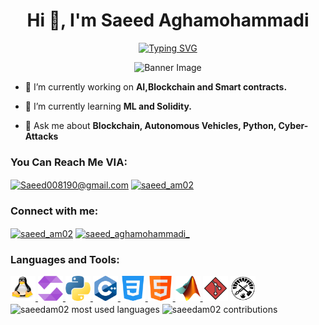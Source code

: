 <h1 align="center">Hi 👋, I'm Saeed Aghamohammadi</h1>
<p align="center"><a href ="https://git.io/typing-svg"><img src="https://readme-typing-svg.demolab.com?font=Fira+Code&pause=1000&width=435&lines=Eager+to+collaborate+with+you+;++++++++++++++AI and Web3+Researcher+;I'm+a+programming+lover;A+Control-Science+Engineer+" alt="Typing SVG" /></a>
<div align="center">
  <img src="Banner2.gif" alt="Banner Image" />
</div>

- 🔭 I’m currently working on **AI,Blockchain and Smart contracts.**

- 🌱 I’m currently learning **ML and Solidity.**

- 💬 Ask me about **Blockchain, Autonomous Vehicles, Python, Cyber-Attacks**

<h3 align="left">You Can Reach Me VIA:</h3>
<p align="left">
<a href="mailto:Saeed008190@gmail.com" target="blank"><img align="center" src="https://upload.wikimedia.org/wikipedia/commons/7/7e/Gmail_icon_%282020%29.svg" alt="Saeed008190@gmail.com" height="35" width="35" /></a>
<a href="https://t.me/saeed_am02" target="blank"><img align="center" src="https://upload.wikimedia.org/wikipedia/commons/8/83/Telegram_2019_Logo.svg" alt="saeed_am02" height="35" width="35" /></a>
</p>

<h3 align="left">Connect with me:</h3>
<p align="left">
<a href="https://twitter.com/saeed_am02" target="blank"><img align="center" src="https://raw.githubusercontent.com/rahuldkjain/github-profile-readme-generator/master/src/images/icons/Social/twitter.svg" alt="saeed_am02" height="30" width="40" /></a>
<a href="https://instagram.com/saeed_aghamohammadi_" target="blank"><img align="center" src="https://raw.githubusercontent.com/rahuldkjain/github-profile-readme-generator/master/src/images/icons/Social/instagram.svg" alt="saeed_aghamohammadi_" height="30" width="40" /></a>
</p>

<!-- Tools and Languages -->
<h3 align="left">Languages and Tools:</h3>
<div align="left">
<!-- OS -->
<!-- linux -->
<a href="https://www.linux.org/" target="_blank"> <img src="./images/Languages-Tools-images/Linux.svg" alt="Linux" width="40" height="40"/> </a>
<!-- Languages -->
<!-- Solidity -->
<a href="https://soliditylang.org/"> <img src="./images/Languages-Tools-images/Solidity.svg" alt="Solidity" width="40" height="40"/> </a>
<!-- python -->
<a href="https://www.python.org" target="_blank"> <img src="./images/Languages-Tools-images/Python.png" alt="Python" width="40" height="40"/> </a>
<!-- CPP -->
<a href="https://www.w3schools.com/cpp/" target="_blank"> <img src="./images/Languages-Tools-images/CPP.png" alt="CPP" width="40" height="40"/> </a>
<!-- CSS -->
<a href="https://www.w3schools.com/css/" target="_blank"> <img src="./images/Languages-Tools-images/CSS.png" alt="CSS" width="40" height="40"/> </a>
<!-- HTML -->
<a href="https://www.w3schools.com/html/" target="_blank"> <img src="./images/Languages-Tools-images/HTML.png" alt="HTML" width="40" height="40"/> </a>
<!-- Matalb -->
<a href="https://www.mathworks.com/" target="_blank"> <img src="./images/Languages-Tools-images/Matlab.png" alt="MATLAB" width="40" height="40"/> </a>
<!-- Git -->
<a href="https://git-scm.com/" target="_blank"> <img src="./images/Languages-Tools-images/Git.png" alt="Git" width="40" height="40"/></a>
<!-- Foundry -->
<a href="https://getfoundry.sh/"> <img src="./images/Languages-Tools-images/Foundry.png" alt="Foundry" width="40" height="40"/> </a>

</div>

<!-- Github Stats -->
<div>
  <img width="41%" align="center" src="https://github-readme-stats.vercel.app/api/top-langs/?username=saeedam02&theme=vue-dark&show_icons=true&locale=en&layout=compact&hide_border=true" alt="saeedam02 most used languages" />
  <img width="57%" align="center" src="https://github-readme-streak-stats.herokuapp.com/?user=saeedam02&theme=vue-dark&hide_border=true" alt="saeedam02 contributions" />
</div>
